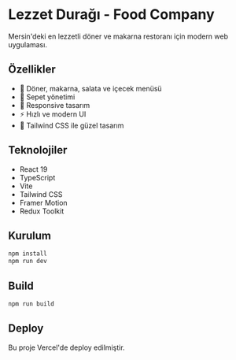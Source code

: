 # Lezzet Durağı - Food Company

Mersin'deki en lezzetli döner ve makarna restoranı için modern web uygulaması.

## Özellikler

- 🍖 Döner, makarna, salata ve içecek menüsü
- 🛒 Sepet yönetimi
- 📱 Responsive tasarım
- ⚡ Hızlı ve modern UI
- 🎨 Tailwind CSS ile güzel tasarım

## Teknolojiler

- React 19
- TypeScript
- Vite
- Tailwind CSS
- Framer Motion
- Redux Toolkit

## Kurulum

```bash
npm install
npm run dev
```

## Build

```bash
npm run build
```

## Deploy

Bu proje Vercel'de deploy edilmiştir.
